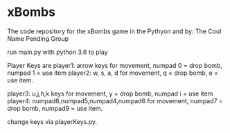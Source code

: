 # xBombs
The code repository for the xBombs game in the Pythyon and by: The Cool Name Pending Group


run main.py with python 3.6 to play

Player Keys are 
player1: arrow keys for movement, numpad 0 = drop bomb, numpad 1 = use item
player2: w, s, a, d for movement, q = drop bomb, e = use item.

player3: u,j,h,k keys for movement, y = drop bomb, numpad i = use item
player4: numpad8,numpad5,numpad4,numpad6 for movement, numpad7 = drop bomb, numpad9 = use item.


change keys via playerKeys.py.
